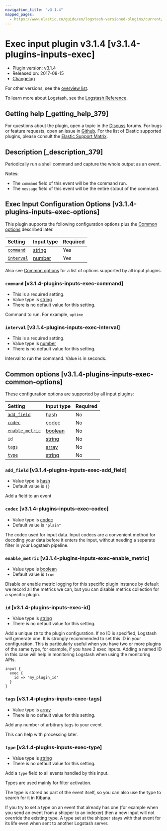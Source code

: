 ```yaml
---
navigation_title: "v3.1.4"
mapped_pages:
  - https://www.elastic.co/guide/en/logstash-versioned-plugins/current/v3.1.4-plugins-inputs-exec.html
---
```


# Exec input plugin v3.1.4 [v3.1.4-plugins-inputs-exec]

* Plugin version: v3.1.4
* Released on: 2017-08-15
* [Changelog](https://github.com/logstash-plugins/logstash-input-exec/blob/v3.1.4/CHANGELOG.md)

For other versions, see the [overview list](input-exec-index.md).

To learn more about Logstash, see the [Logstash Reference](https://www.elastic.co/guide/en/logstash/current/index.html).

## Getting help [_getting_help_379]

For questions about the plugin, open a topic in the [Discuss](http://discuss.elastic.co) forums. For bugs or feature requests, open an issue in [Github](https://github.com/logstash-plugins/logstash-input-exec). For the list of Elastic supported plugins, please consult the [Elastic Support Matrix](https://www.elastic.co/support/matrix#matrix_logstash_plugins).

## Description [_description_379]

Periodically run a shell command and capture the whole output as an event.

Notes:

* The `command` field of this event will be the command run.
* The `message` field of this event will be the entire stdout of the command.

## Exec Input Configuration Options [v3.1.4-plugins-inputs-exec-options]

This plugin supports the following configuration options plus the [Common options](v3-1-4-plugins-inputs-exec.md#v3.1.4-plugins-inputs-exec-common-options) described later.

| Setting | Input type | Required |
| :- | :- | :- |
| [`command`](v3-1-4-plugins-inputs-exec.md#v3.1.4-plugins-inputs-exec-command) | [string](/lsr/value-types.md#string) | Yes |
| [`interval`](v3-1-4-plugins-inputs-exec.md#v3.1.4-plugins-inputs-exec-interval) | [number](/lsr/value-types.md#number) | Yes |

Also see [Common options](v3-1-4-plugins-inputs-exec.md#v3.1.4-plugins-inputs-exec-common-options) for a list of options supported by all input plugins.

### `command` [v3.1.4-plugins-inputs-exec-command]

* This is a required setting.
* Value type is [string](/lsr/value-types.md#string)
* There is no default value for this setting.

Command to run. For example, `uptime`

### `interval` [v3.1.4-plugins-inputs-exec-interval]

* This is a required setting.
* Value type is [number](/lsr/value-types.md#number)
* There is no default value for this setting.

Interval to run the command. Value is in seconds.

## Common options [v3.1.4-plugins-inputs-exec-common-options]

These configuration options are supported by all input plugins:

| Setting | Input type | Required |
| :- | :- | :- |
| [`add_field`](v3-1-4-plugins-inputs-exec.md#v3.1.4-plugins-inputs-exec-add_field) | [hash](/lsr/value-types.md#hash) | No |
| [`codec`](v3-1-4-plugins-inputs-exec.md#v3.1.4-plugins-inputs-exec-codec) | [codec](/lsr/value-types.md#codec) | No |
| [`enable_metric`](v3-1-4-plugins-inputs-exec.md#v3.1.4-plugins-inputs-exec-enable_metric) | [boolean](/lsr/value-types.md#boolean) | No |
| [`id`](v3-1-4-plugins-inputs-exec.md#v3.1.4-plugins-inputs-exec-id) | [string](/lsr/value-types.md#string) | No |
| [`tags`](v3-1-4-plugins-inputs-exec.md#v3.1.4-plugins-inputs-exec-tags) | [array](/lsr/value-types.md#array) | No |
| [`type`](v3-1-4-plugins-inputs-exec.md#v3.1.4-plugins-inputs-exec-type) | [string](/lsr/value-types.md#string) | No |

### `add_field` [v3.1.4-plugins-inputs-exec-add_field]

* Value type is [hash](/lsr/value-types.md#hash)
* Default value is `{}`

Add a field to an event

### `codec` [v3.1.4-plugins-inputs-exec-codec]

* Value type is [codec](/lsr/value-types.md#codec)
* Default value is `"plain"`

The codec used for input data. Input codecs are a convenient method for decoding your data before it enters the input, without needing a separate filter in your Logstash pipeline.

### `enable_metric` [v3.1.4-plugins-inputs-exec-enable_metric]

* Value type is [boolean](/lsr/value-types.md#boolean)
* Default value is `true`

Disable or enable metric logging for this specific plugin instance by default we record all the metrics we can, but you can disable metrics collection for a specific plugin.

### `id` [v3.1.4-plugins-inputs-exec-id]

* Value type is [string](/lsr/value-types.md#string)
* There is no default value for this setting.

Add a unique `ID` to the plugin configuration. If no ID is specified, Logstash will generate one. It is strongly recommended to set this ID in your configuration. This is particularly useful when you have two or more plugins of the same type, for example, if you have 2 exec inputs. Adding a named ID in this case will help in monitoring Logstash when using the monitoring APIs.

```
input {
  exec {
    id => "my_plugin_id"
  }
}
```

### `tags` [v3.1.4-plugins-inputs-exec-tags]

* Value type is [array](/lsr/value-types.md#array)
* There is no default value for this setting.

Add any number of arbitrary tags to your event.

This can help with processing later.

### `type` [v3.1.4-plugins-inputs-exec-type]

* Value type is [string](/lsr/value-types.md#string)
* There is no default value for this setting.

Add a `type` field to all events handled by this input.

Types are used mainly for filter activation.

The type is stored as part of the event itself, so you can also use the type to search for it in Kibana.

If you try to set a type on an event that already has one (for example when you send an event from a shipper to an indexer) then a new input will not override the existing type. A type set at the shipper stays with that event for its life even when sent to another Logstash server.

